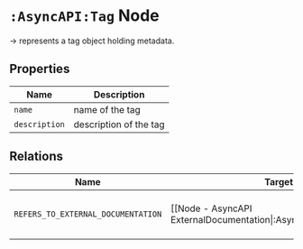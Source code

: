 
# `:AsyncAPI:Tag` Node

-> represents a tag object holding metadata.
## Properties

| Name             | Description            |
|------------------|------------------------|
| `name`           | name of the tag        |
| `description`    | description of the tag |

## Relations

| Name                | Target Label(s)                                    | Cardinality | Description                                            |
|---------------------|----------------------------------------------------|----------|--------------------------------------------------------|
| `REFERS_TO_EXTERNAL_DOCUMENTATION` | [[Node - AsyncAPI ExternalDocumentation\|:AsyncAPI:ExternalDocumentation]] | 0..1     | property holding a link to an external documentation   |
